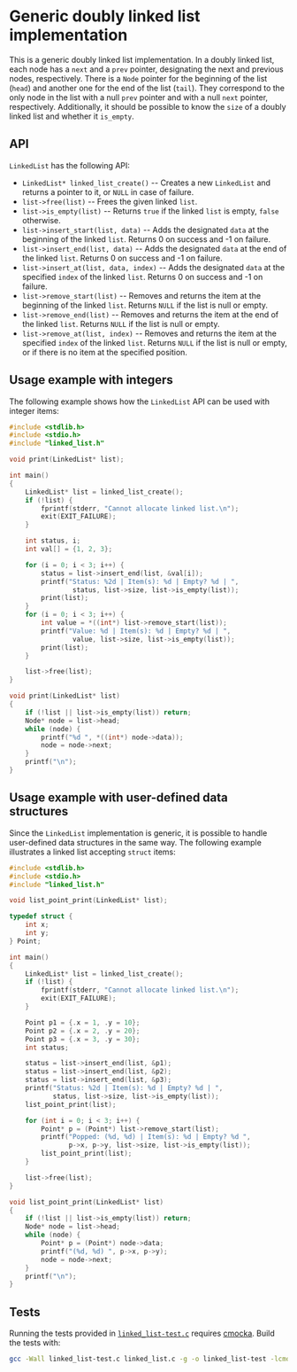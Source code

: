 # Generic doubly linked list implementation

This is a generic doubly linked list implementation. In a doubly linked list, each node has a `next` and a `prev` pointer, designating the next and previous nodes, respectively. There is a `Node` pointer for the beginning of the list (`head`) and another one for the end of the list (`tail`). They correspond to the only node in the list with a null `prev` pointer and with a null `next` pointer, respectively. Additionally, it should be possible to know the `size` of a doubly linked list and whether it `is_empty`. 

## API

`LinkedList` has the following API:
  * `LinkedList* linked_list_create()` -- Creates a new `LinkedList` and returns a pointer to it, or `NULL` in case of failure.
  * `list->free(list)` -- Frees the given linked `list`.
  * `list->is_empty(list)` -- Returns `true` if the linked `list` is empty, `false` otherwise.
  * `list->insert_start(list, data)` -- Adds the designated `data` at the beginning of the linked `list`. Returns 0 on success and -1 on failure.
  * `list->insert_end(list, data)` -- Adds the designated `data` at the end of the linked `list`. Returns 0 on success and -1 on failure.
  * `list->insert_at(list, data, index)` -- Adds the designated `data` at the specified `index` of the linked `list`. Returns 0 on success and -1 on failure.
  * `list->remove_start(list)` -- Removes and returns the item at the beginning of the linked `list`. Returns `NULL` if the list is null or empty.
  * `list->remove_end(list)` -- Removes and returns the item at the end of the linked `list`. Returns `NULL` if the list is null or empty.
  * `list->remove_at(list, index)` -- Removes and returns the item at the specified `index` of the linked `list`. Returns `NULL` if the list is null or empty, or if there is no item at the specified position.

## Usage example with integers

The following example shows how the `LinkedList` API can be used with integer items:

```c
#include <stdlib.h>
#include <stdio.h>
#include "linked_list.h"

void print(LinkedList* list);

int main()
{
    LinkedList* list = linked_list_create();
    if (!list) {
        fprintf(stderr, "Cannot allocate linked list.\n");
        exit(EXIT_FAILURE);
    }

    int status, i;
    int val[] = {1, 2, 3};

    for (i = 0; i < 3; i++) {
        status = list->insert_end(list, &val[i]);
        printf("Status: %2d | Item(s): %d | Empty? %d | ",
                status, list->size, list->is_empty(list));
        print(list);
    }
    for (i = 0; i < 3; i++) {
        int value = *((int*) list->remove_start(list));
        printf("Value: %d | Item(s): %d | Empty? %d | ",
                value, list->size, list->is_empty(list));
        print(list);
    }

    list->free(list);
}

void print(LinkedList* list)
{
    if (!list || list->is_empty(list)) return;
    Node* node = list->head;
    while (node) {
        printf("%d ", *((int*) node->data));
        node = node->next;
    }
    printf("\n");
}
```

## Usage example with user-defined data structures

Since the `LinkedList` implementation is generic, it is possible to handle user-defined data structures in the same way. The following example illustrates a linked list accepting `struct` items:

```c
#include <stdlib.h>
#include <stdio.h>
#include "linked_list.h"

void list_point_print(LinkedList* list);

typedef struct {
    int x;
    int y;
} Point;

int main()
{
    LinkedList* list = linked_list_create();
    if (!list) {
        fprintf(stderr, "Cannot allocate linked list.\n");
        exit(EXIT_FAILURE);
    }

    Point p1 = {.x = 1, .y = 10};
    Point p2 = {.x = 2, .y = 20};
    Point p3 = {.x = 3, .y = 30};
    int status;

    status = list->insert_end(list, &p1);
    status = list->insert_end(list, &p2);
    status = list->insert_end(list, &p3);
    printf("Status: %2d | Item(s): %d | Empty? %d | ",
           status, list->size, list->is_empty(list));
    list_point_print(list);

    for (int i = 0; i < 3; i++) {
        Point* p = (Point*) list->remove_start(list);
        printf("Popped: (%d, %d) | Item(s): %d | Empty? %d ",
               p->x, p->y, list->size, list->is_empty(list));
        list_point_print(list);
    }

    list->free(list);
}

void list_point_print(LinkedList* list)
{
    if (!list || list->is_empty(list)) return;
    Node* node = list->head;
    while (node) {
        Point* p = (Point*) node->data;
        printf("(%d, %d) ", p->x, p->y);
        node = node->next;
    }
    printf("\n");
}
```

## Tests

Running the tests provided in [`linked_list-test.c`](https://github.com/alexandra-zaharia/cdslib/blob/master/LinkedList/linked_list-test.c) requires [cmocka](https://cmocka.org). Build the tests with:

```bash
gcc -Wall linked_list-test.c linked_list.c -g -o linked_list-test -lcmocka
```
